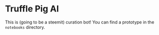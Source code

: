 # Truffle Pig AI

This is (going to be a steemit) curation bot! You can find a
prototype in the `notebooks` directory.